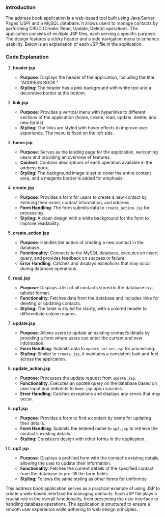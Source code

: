 ### Introduction
The address book application is a web-based tool built using Java Server Pages (JSP) and a MySQL database. It allows users to manage contacts by performing CRUD (Create, Read, Update, Delete) operations. The application consists of multiple JSP files, each serving a specific purpose. The design features a sticky header and a side navigation menu to enhance usability. Below is an explanation of each JSP file in the application.

### Code Explanation

1. **header.jsp**
   - **Purpose**: Displays the header of the application, including the title "ADDRESS BOOK."
   - **Styling**: The header has a pink background with white text and a decorative border at the bottom.

2. **link.jsp**
   - **Purpose**: Provides a vertical menu with hyperlinks to different sections of the application (home, create, read, update, delete, and new forms).
   - **Styling**: The links are styled with hover effects to improve user experience. The menu is fixed on the left side.

3. **home.jsp**
   - **Purpose**: Serves as the landing page for the application, welcoming users and providing an overview of features.
   - **Content**: Contains descriptions of each operation available in the address book.
   - **Styling**: The background image is set to cover the entire content area, and a magenta border is added for emphasis.

4. **create.jsp**
   - **Purpose**: Provides a form for users to create a new contact by entering their name, contact information, and address.
   - **Form Handling**: The form submits data to `create_action.jsp` for processing.
   - **Styling**: A clean design with a white background for the form to improve readability.

5. **create_action.jsp**
   - **Purpose**: Handles the action of creating a new contact in the database.
   - **Functionality**: Connects to the MySQL database, executes an insert query, and provides feedback on success or failure.
   - **Error Handling**: Catches and displays exceptions that may occur during database operations.

6. **read.jsp**
   - **Purpose**: Displays a list of all contacts stored in the database in a tabular format.
   - **Functionality**: Fetches data from the database and includes links for deleting or updating contacts.
   - **Styling**: The table is styled for clarity, with a colored header to differentiate column names.

7. **update.jsp**
   - **Purpose**: Allows users to update an existing contact’s details by providing a form where users can enter the current and new information.
   - **Form Handling**: Submits data to `update_action.jsp` for processing.
   - **Styling**: Similar to `create.jsp`, it maintains a consistent look and feel across the application.

8. **update_action.jsp**
   - **Purpose**: Processes the update request from `update.jsp`.
   - **Functionality**: Executes an update query on the database based on user input and redirects to `home.jsp` upon success.
   - **Error Handling**: Catches exceptions and displays any errors that may occur.

9. **up1.jsp**
   - **Purpose**: Provides a form to find a contact by name for updating their details.
   - **Form Handling**: Submits the entered name to `up2.jsp` to retrieve the contact’s existing details.
   - **Styling**: Consistent design with other forms in the application.

10. **up2.jsp**
    - **Purpose**: Displays a prefilled form with the contact's existing details, allowing the user to update their information.
    - **Functionality**: Fetches the current details of the specified contact from the database to pre-fill the form fields.
    - **Styling**: Follows the same styling as other forms for uniformity.
    
This address book application serves as a practical example of using JSP to create a web-based interface for managing contacts. Each JSP file plays a crucial role in the overall functionality, from presenting the user interface to handling database operations. The application is structured to ensure a smooth user experience while adhering to web design principles. 
